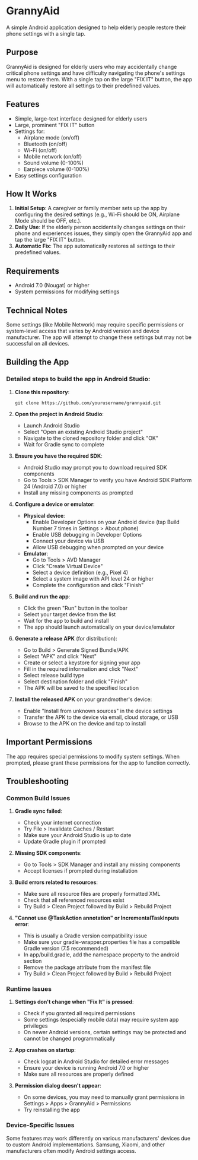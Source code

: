 # GrannyAid

A simple Android application designed to help elderly people restore their phone settings with a single tap.

## Purpose

GrannyAid is designed for elderly users who may accidentally change critical phone settings and have difficulty navigating the phone's settings menu to restore them. With a single tap on the large "FIX IT" button, the app will automatically restore all settings to their predefined values.

## Features

- Simple, large-text interface designed for elderly users
- Large, prominent "FIX IT" button
- Settings for:
  - Airplane mode (on/off)
  - Bluetooth (on/off)
  - Wi-Fi (on/off)
  - Mobile network (on/off)
  - Sound volume (0-100%)
  - Earpiece volume (0-100%)
- Easy settings configuration

## How It Works

1. **Initial Setup**: A caregiver or family member sets up the app by configuring the desired settings (e.g., Wi-Fi should be ON, Airplane Mode should be OFF, etc.).
2. **Daily Use**: If the elderly person accidentally changes settings on their phone and experiences issues, they simply open the GrannyAid app and tap the large "FIX IT" button.
3. **Automatic Fix**: The app automatically restores all settings to their predefined values.

## Requirements

- Android 7.0 (Nougat) or higher
- System permissions for modifying settings

## Technical Notes

Some settings (like Mobile Network) may require specific permissions or system-level access that varies by Android version and device manufacturer. The app will attempt to change these settings but may not be successful on all devices.

## Building the App

### Detailed steps to build the app in Android Studio:

1. **Clone this repository**:
   ```
   git clone https://github.com/yourusername/grannyaid.git
   ```

2. **Open the project in Android Studio**:
   - Launch Android Studio
   - Select "Open an existing Android Studio project"
   - Navigate to the cloned repository folder and click "OK"
   - Wait for Gradle sync to complete

3. **Ensure you have the required SDK**:
   - Android Studio may prompt you to download required SDK components
   - Go to Tools > SDK Manager to verify you have Android SDK Platform 24 (Android 7.0) or higher
   - Install any missing components as prompted

4. **Configure a device or emulator**:
   - **Physical device**:
     - Enable Developer Options on your Android device (tap Build Number 7 times in Settings > About phone)
     - Enable USB debugging in Developer Options
     - Connect your device via USB
     - Allow USB debugging when prompted on your device
   - **Emulator**:
     - Go to Tools > AVD Manager
     - Click "Create Virtual Device"
     - Select a device definition (e.g., Pixel 4)
     - Select a system image with API level 24 or higher
     - Complete the configuration and click "Finish"

5. **Build and run the app**:
   - Click the green "Run" button in the toolbar
   - Select your target device from the list
   - Wait for the app to build and install
   - The app should launch automatically on your device/emulator

6. **Generate a release APK** (for distribution):
   - Go to Build > Generate Signed Bundle/APK
   - Select "APK" and click "Next"
   - Create or select a keystore for signing your app
   - Fill in the required information and click "Next"
   - Select release build type
   - Select destination folder and click "Finish"
   - The APK will be saved to the specified location

7. **Install the released APK** on your grandmother's device:
   - Enable "Install from unknown sources" in the device settings
   - Transfer the APK to the device via email, cloud storage, or USB
   - Browse to the APK on the device and tap to install

## Important Permissions

The app requires special permissions to modify system settings. When prompted, please grant these permissions for the app to function correctly.

## Troubleshooting

### Common Build Issues

1. **Gradle sync failed**:
   - Check your internet connection
   - Try File > Invalidate Caches / Restart
   - Make sure your Android Studio is up to date
   - Update Gradle plugin if prompted

2. **Missing SDK components**:
   - Go to Tools > SDK Manager and install any missing components
   - Accept licenses if prompted during installation

3. **Build errors related to resources**:
   - Make sure all resource files are properly formatted XML
   - Check that all referenced resources exist
   - Try Build > Clean Project followed by Build > Rebuild Project

4. **"Cannot use @TaskAction annotation" or IncrementalTaskInputs error**:
   - This is usually a Gradle version compatibility issue
   - Make sure your gradle-wrapper.properties file has a compatible Gradle version (7.5 recommended)
   - In app/build.gradle, add the namespace property to the android section
   - Remove the package attribute from the manifest file
   - Try Build > Clean Project followed by Build > Rebuild Project

### Runtime Issues

1. **Settings don't change when "Fix It" is pressed**:
   - Check if you granted all required permissions
   - Some settings (especially mobile data) may require system app privileges
   - On newer Android versions, certain settings may be protected and cannot be changed programmatically

2. **App crashes on startup**:
   - Check logcat in Android Studio for detailed error messages
   - Ensure your device is running Android 7.0 or higher
   - Make sure all resources are properly defined

3. **Permission dialog doesn't appear**:
   - On some devices, you may need to manually grant permissions in Settings > Apps > GrannyAid > Permissions
   - Try reinstalling the app

### Device-Specific Issues

Some features may work differently on various manufacturers' devices due to custom Android implementations. Samsung, Xiaomi, and other manufacturers often modify Android settings access.